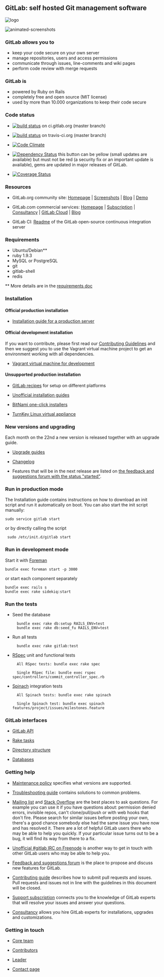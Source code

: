 ## GitLab: self hosted Git management software

![logo](https://raw.github.com/gitlabhq/gitlabhq/master/public/gitlab_logo.png)

![animated-screenshots](https://gist.github.com/fnkr/2f9badd56bfe0ed04ee7/raw/compiled.gif)

### GitLab allows you to
 * keep your code secure on your own server
 * manage repositories, users and access permissions
 * communicate through issues, line-comments and wiki pages
 * perform code review with merge requests

### GitLab is

* powered by Ruby on Rails
* completely free and open source (MIT license)
* used by more than 10.000 organizations to keep their code secure

### Code status

* [![build status](http://ci.gitlab.org/projects/1/status.png?ref=master)](http://ci.gitlab.org/projects/1?ref=master) on ci.gitlab.org (master branch)

* [![build status](https://secure.travis-ci.org/gitlabhq/gitlabhq.png)](https://travis-ci.org/gitlabhq/gitlabhq) on travis-ci.org (master branch)

* [![Code Climate](https://codeclimate.com/github/gitlabhq/gitlabhq.png)](https://codeclimate.com/github/gitlabhq/gitlabhq)

* [![Dependency Status](https://gemnasium.com/gitlabhq/gitlabhq.png)](https://gemnasium.com/gitlabhq/gitlabhq) this button can be yellow (small updates are available) but must not be red (a security fix or an important update is available), gems are updated in major releases of GitLab.

* [![Coverage Status](https://coveralls.io/repos/gitlabhq/gitlabhq/badge.png?branch=master)](https://coveralls.io/r/gitlabhq/gitlabhq)

### Resources

* GitLab.org community site: [Homepage](http://gitlab.org) | [Screenshots](http://gitlab.org/screenshots/) | [Blog](http://blog.gitlab.org/) | [Demo](http://demo.gitlabhq.com/users/sign_in)

* GitLab.com commercial services: [Homepage](http://www.gitlab.com/) | [Subscription](http://www.gitlab.com/subscription/) | [Consultancy](http://www.gitlab.com/consultancy/) | [GitLab Cloud](http://www.gitlab.com/cloud/) | [Blog](http://blog.gitlab.com/)

* GitLab CI: [Readme](https://github.com/gitlabhq/gitlab-ci/blob/master/README.md) of the GitLab open-source continuous integration server

### Requirements

* Ubuntu/Debian**
* ruby 1.9.3
* MySQL or PostgreSQL
* git
* gitlab-shell
* redis

** More details are in the [requirements doc](doc/install/requirements.md)

### Installation

#### Official production installation

* [Installation guide for a production server](doc/install/installation.md)


#### Official development installation

If you want to contribute, please first read our [Contributing Guidelines](https://github.com/gitlabhq/gitlabhq/blob/master/CONTRIBUTING.md) and then we suggest you to use the Vagrant virtual machine project to get an environment working with all dependencies.

* [Vagrant virtual machine for development](https://github.com/gitlabhq/gitlab-vagrant-vm)


#### Unsupported production installation

* [GitLab recipes](https://github.com/gitlabhq/gitlab-recipes) for setup on different platforms

* [Unofficial installation guides](https://github.com/gitlabhq/gitlab-public-wiki/wiki/Unofficial-Installation-Guides)

* [BitNami one-click installers](http://bitnami.com/stack/gitlab)

* [TurnKey Linux virtual appliance](http://www.turnkeylinux.org/gitlab)


### New versions and upgrading

Each month on the 22nd a new version is released together with an upgrade guide.

* [Upgrade guides](doc/update)

* [Changelog](CHANGELOG)

* Features that will be in the next release are listed on [the feedback and suggestions forum with the status "started"](http://feedback.gitlab.com/forums/176466-general/status/796456).


### Run in production mode

The Installation guide contains instructions on how to download an init script and run it automatically on boot. You can also start the init script manually:

    sudo service gitlab start

or by directly calling the script

     sudo /etc/init.d/gitlab start

### Run in development mode

Start it with [Foreman](https://github.com/ddollar/foreman)

    bundle exec foreman start -p 3000

or start each component separately

    bundle exec rails s
    bundle exec rake sidekiq:start

### Run the tests

* Seed the database

        bundle exec rake db:setup RAILS_ENV=test
        bundle exec rake db:seed_fu RAILS_ENV=test

* Run all tests

        bundle exec rake gitlab:test

* [RSpec](http://rspec.info/) unit and functional tests

        All RSpec tests: bundle exec rake spec

        Single RSpec file: bundle exec rspec spec/controllers/commit_controller_spec.rb

* [Spinach](https://github.com/codegram/spinach) integration tests

        All Spinach tests: bundle exec rake spinach

        Single Spinach test: bundle exec spinach features/project/issues/milestones.feature


### GitLab interfaces

* [GitLab API](doc/api/README.md)

* [Rake tasks](doc/raketasks)

* [Directory structure](doc/install/structure.md)

* [Databases](doc/install/databases.md)


### Getting help

* [Maintenance policy](MAINTENANCE.md) specifies what versions are supported.

* [Troubleshooting guide](https://github.com/gitlabhq/gitlab-public-wiki/wiki/Trouble-Shooting-Guide) contains solutions to common problems.

* [Mailing list](https://groups.google.com/forum/#!forum/gitlabhq) and [Stack Overflow](http://stackoverflow.com/questions/tagged/gitlab) are the best places to ask questions. For example you can use it if you have questions about: permission denied errors, invisible repos, can't clone/pull/push or with web hooks that don't fire. Please search for similar issues before posting your own, there's a good chance somebody else had the same issue you have now and has resolved it. There are a lot of helpful GitLab users there who may be able to help you quickly. If your particular issue turns out to be a bug, it will find its way from there to a fix.

* [Unofficial #gitlab IRC on Freenode](http://www.freenode.net/) is another way to get in touch with other GitLab users who may be able to help you.

* [Feedback and suggestions forum](http://feedback.gitlab.com) is the place to propose and discuss new features for GitLab.

* [Contributing guide](https://github.com/gitlabhq/gitlabhq/blob/master/CONTRIBUTING.md) describes how to submit pull requests and issues. Pull requests and issues not in line with the guidelines in this document will be closed.

* [Support subscription](http://www.gitlab.com/subscription/) connects you to the knowledge of GitLab experts that will resolve your issues and answer your questions.

* [Consultancy](http://www.gitlab.com/consultancy/) allows you hire GitLab experts for installations, upgrades and customizations.


### Getting in touch

* [Core team](https://github.com/gitlabhq?tab=members)

* [Contributors](https://github.com/gitlabhq/gitlabhq/graphs/contributors)

* [Leader](https://github.com/randx)

* [Contact page](http://gitlab.org/contact/)
